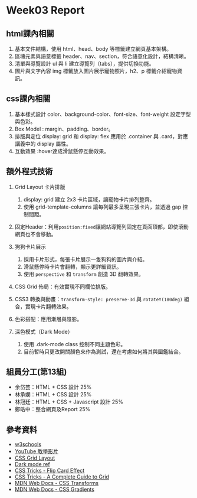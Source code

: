 # Week03 Report

## html課內相關

1. 基本文件結構，使用 html、head、body 等標籤建立網頁基本架構。
2. 區塊元素與語意標籤 header、nav、section，符合語意化設計，結構清晰。
3. 清單與導覽設計 ul 與 li 建立導覽列（tabs），提供切換功能。
4. 圖片與文字內容 img 標籤放入圖片展示寵物照片，h2、p 標籤介紹寵物資訊。

## css課內相關

1. 基本樣式設計 color、background-color、font-size、font-weight 設定字型與色彩。
2. Box Model : margin、padding、border。
3. 排版與定位 display: grid 和 display: flex 應用於 .container 與 .card，對應講義中的 display 屬性。
4. 互動效果 :hover達成滑鼠懸停互動效果。

## 額外程式技術

1. Grid Layout 卡片排版
   1. display: grid 建立 2x3 卡片區域，讓寵物卡片排列整齊。
   2. 使用 grid-template-columns 讓每列最多呈現三張卡片，並透過 gap 控制間距。

2. 固定Header：利用`position:fixed`讓網站導覽列固定在頁面頂部，即使滾動網頁也不會移動。

3. 狗狗卡片展示
   1. 採用卡片形式，每張卡片展示一隻狗狗的圖片與介紹。
   2. 滑鼠懸停時卡片會翻轉，顯示更詳細資訊。
   3. 使用 `perspective` 和 `transform` 創造 3D 翻轉效果。

4. CSS Grid 佈局：有效實現不同欄位排版。
5. CSS3 轉換與動畫：`transform-style: preserve-3d` 與 `rotateY(180deg)` 組合，實現卡片翻轉效果。
6. 色彩搭配：應用漸層與陰影。

7. 深色模式（Dark Mode）
   1. 使用 .dark-mode class 控制不同主題色彩。
   2. 目前暫時只更改開關顏色來作為測試，還在考慮如何將其與圖鑑結合。

## 組員分工(第13組)

- 余岱芸：HTML + CSS 設計 25%
- 林承嫻：HTML + CSS 設計 25%
- 林冠廷：HTML + CSS + Javascript 設計 25%
- 鄭皓中：整合網頁及Report 25%

## 參考資料

- [w3schools](https://www.w3schools.com/)
- [YouTube 教學影片](https://www.youtube.com/watch?v=fa214Ct6t9w&t=2233s)
- [CSS Grid Layout](https://developer.mozilla.org/en-US/docs/Web/CSS/CSS_grid_layout)
- [Dark mode ref](https://css-tricks.com/a-complete-guide-to-dark-mode-on-the-web/)
- [CSS Tricks - Flip Card Effect](https://css-tricks.com/snippets/css/flip-card/)
- [CSS Tricks - A Complete Guide to Grid](https://css-tricks.com/snippets/css/complete-guide-grid/)
- [MDN Web Docs - CSS Transforms](https://developer.mozilla.org/en-US/docs/Web/CSS/transform)
- [MDN Web Docs - CSS Gradients](https://developer.mozilla.org/en-US/docs/Web/CSS/gradient)
